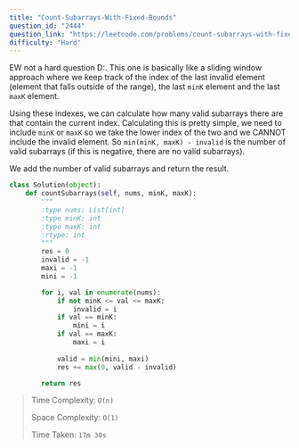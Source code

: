 ```yaml
---
title: "Count-Subarrays-With-Fixed-Bounds"
question_id: "2444"
question_link: "https://leetcode.com/problems/count-subarrays-with-fixed-bounds/"
difficulty: "Hard"
---
```


EW not a hard question D:.
This one is basically like a sliding window approach where we keep track of the index of the last invalid element (element that falls outside of the range), the last `minK` element and the last `maxK` element.

Using these indexes, we can calculate how many valid subarrays there are that contain the current index.
Calculating this is pretty simple, we need to include `minK` or `maxK` so we take the lower index of the two and we CANNOT include the invalid element. So `min(minK, maxK) - invalid` is the number of valid subarrays (if this is negative, there are no valid subarrays).

We add the number of valid subarrays and return the result.

```python
class Solution(object):
    def countSubarrays(self, nums, minK, maxK):
        """
        :type nums: List[int]
        :type minK: int
        :type maxK: int
        :rtype: int
        """
        res = 0
        invalid = -1
        maxi = -1
        mini = -1

        for i, val in enumerate(nums):
            if not minK <= val <= maxK:
                invalid = i
            if val == minK:
                mini = i
            if val == maxK:
                maxi = i
            
            valid = min(mini, maxi)
            res += max(0, valid - invalid)

        return res
```

> Time Complexity: `O(n)`
>
> Space Complexity: `O(1)`
>
> Time Taken: `17m 30s`
